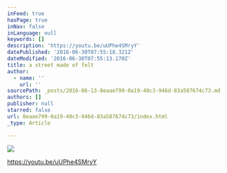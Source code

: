 ```yaml
---
inFeed: true
hasPage: true
inNav: false
inLanguage: null
keywords: []
description: 'https://youtu.be/uUPhe4SMryY'
datePublished: '2016-06-30T07:55:18.321Z'
dateModified: '2016-06-30T07:55:13.170Z'
title: a street made of felt
author:
  - name: ''
    url: ''
sourcePath: _posts/2016-06-13-8eaae799-0a19-40c3-946d-83a587674c73.md
authors: []
publisher: null
starred: false
url: 8eaae799-0a19-40c3-946d-83a587674c73/index.html
_type: Article

---
```

![](https://s3-us-west-2.amazonaws.com/the-grid-img/p/b7a7697096e0e6b007ff33ff003a2538d031d115.jpg)

https://youtu.be/uUPhe4SMryY